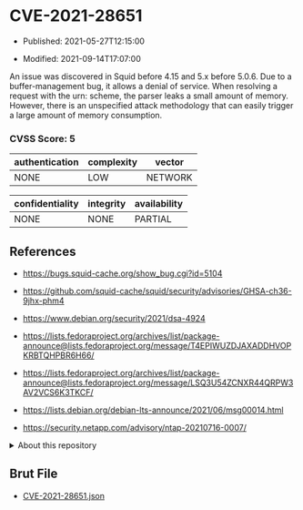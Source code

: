 # CVE-2021-28651

- Published: 2021-05-27T12:15:00

- Modified: 2021-09-14T17:07:00

An issue was discovered in Squid before 4.15 and 5.x before 5.0.6. Due to a buffer-management bug, it allows a denial of service. When resolving a request with the urn: scheme, the parser leaks a small amount of memory. However, there is an unspecified attack methodology that can easily trigger a large amount of memory consumption.

### CVSS Score: **5**

| authentication | complexity | vector |
| --- | --- | --- |
| NONE | LOW | NETWORK |

| confidentiality | integrity | availability |
| --- | --- | --- |
| NONE | NONE | PARTIAL |

## References

* https://bugs.squid-cache.org/show_bug.cgi?id=5104

* https://github.com/squid-cache/squid/security/advisories/GHSA-ch36-9jhx-phm4

* https://www.debian.org/security/2021/dsa-4924

* https://lists.fedoraproject.org/archives/list/package-announce@lists.fedoraproject.org/message/T4EPIWUZDJAXADDHVOPKRBTQHPBR6H66/

* https://lists.fedoraproject.org/archives/list/package-announce@lists.fedoraproject.org/message/LSQ3U54ZCNXR44QRPW3AV2VCS6K3TKCF/

* https://lists.debian.org/debian-lts-announce/2021/06/msg00014.html

* https://security.netapp.com/advisory/ntap-20210716-0007/

<details>
<summary>About this repository</summary> 

  This repository is part of the project [Live Hack CVE](https://github.com/Live-Hack-CVE). Main website can be found [www.live-hack.org](https://www.live-hack.org) 
  
  Made by [Sn0wAlice](https://github.com/Sn0wAlice) for the people that care about security and need to have a feed of the latest CVEs. Hope you enjoy it, don't forget to star the repo and follow me on [Twitter](https://twitter.com/Sn0wAlice) and [Github](https://github.com/Sn0wAlice). And that is my [personnal website](https://www.alice-snow.me/)

  - [Home Page](https://github.com/Live-Hack-CVE)
  - [Framework](https://github.com/Live-Hack-CVE/cve-framework)
  - [CVE database](https://github.com/Live-Hack-CVE/full_database)
  - [Changelog](https://github.com/Live-Hack-CVE/Changelog)
</details>

## Brut File

* [CVE-2021-28651.json](https://raw.githubusercontent.com/Live-Hack-CVE/full_database/main/cves/2021/CVE-2021-28651.json)

